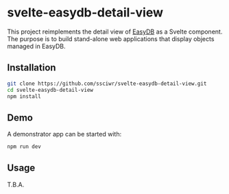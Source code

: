 # svelte-easydb-detail-view

This project reimplements the detail view of [EasyDB](https://www.programmfabrik.de/easydb/) as a Svelte component.
The purpose is to build stand-alone web applications that display objects managed in EasyDB.

## Installation

```bash
git clone https://github.com/ssciwr/svelte-easydb-detail-view.git
cd svelte-easydb-detail-view
npm install
```

## Demo

A demonstrator app can be started with:

```bash
npm run dev
```

## Usage

T.B.A.
